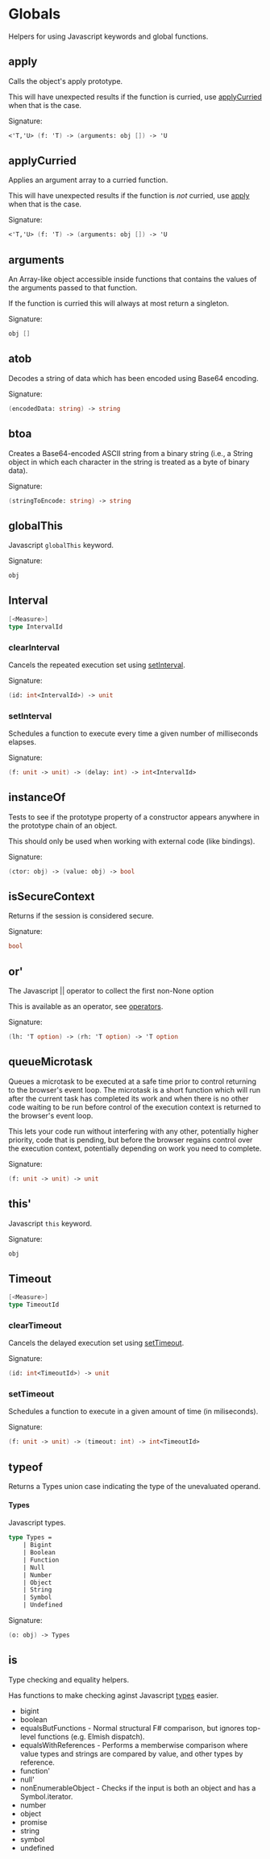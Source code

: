 # Globals

Helpers for using Javascript keywords and global functions.

## apply

Calls the object's apply prototype.

<Note type="warning">This will have unexpected results if the function is 
curried, use [applyCurried](#applycurried) when that is the case.</Note>

Signature:
```fsharp
<'T,'U> (f: 'T) -> (arguments: obj []) -> 'U
```

## applyCurried

Applies an argument array to a curried function.

<Note type="warning">This will have unexpected results if the function is *not*
 curried, use [apply](#apply) when that is the case.</Note>

Signature:
```fsharp
<'T,'U> (f: 'T) -> (arguments: obj []) -> 'U
```

## arguments

An Array-like object accessible inside functions that contains 
the values of the arguments passed to that function.

<Note type="warning">If the function is curried this will always at most return a singleton.</Note>

Signature:
```fsharp
obj []
```

## atob

Decodes a string of data which has been encoded using Base64 encoding.

Signature:
```fsharp
(encodedData: string) -> string
```

## btoa

Creates a Base64-encoded ASCII string from a binary string (i.e., a 
String object in which each character in the string is treated as a 
byte of binary data).

Signature:
```fsharp
(stringToEncode: string) -> string
```

## globalThis

Javascript `globalThis` keyword.

Signature:
```fsharp
obj
```

## Interval

```fsharp
[<Measure>]
type IntervalId
```

### clearInterval

Cancels the repeated execution set using [setInterval](#setinterval).

Signature:
```fsharp
(id: int<IntervalId>) -> unit
```

### setInterval

Schedules a function to execute every time a given number 
of milliseconds elapses.

Signature:
```fsharp
(f: unit -> unit) -> (delay: int) -> int<IntervalId>
```

## instanceOf

Tests to see if the prototype property of a constructor appears 
anywhere in the prototype chain of an object.

This should only be used when working with external code (like bindings).

Signature:
```fsharp
(ctor: obj) -> (value: obj) -> bool 
```

## isSecureContext

Returns if the session is considered secure.

Signature:
```fsharp
bool
```

## or'

The Javascript || operator to collect the first non-None option

<Note>This is available as an operator, see [operators](/operators#or).</Note>

Signature:
```fsharp
(lh: 'T option) -> (rh: 'T option) -> 'T option
```

## queueMicrotask

Queues a microtask to be executed at a safe time prior to control returning 
to the browser's event loop. The microtask is a short function which will 
run after the current task has completed its work and when there is no other 
code waiting to be run before control of the execution context is returned 
to the browser's event loop.

This lets your code run without interfering with any other, potentially higher 
priority, code that is pending, but before the browser regains control over 
the execution context, potentially depending on work you need to complete.

Signature:
```fsharp
(f: unit -> unit) -> unit
```

## this'

Javascript `this` keyword.

Signature:
```fsharp
obj
```

## Timeout

```fsharp
[<Measure>]
type TimeoutId
```

### clearTimeout

Cancels the delayed execution set using [setTimeout](#settimeout).

Signature:
```fsharp
(id: int<TimeoutId>) -> unit
```

### setTimeout

Schedules a function to execute in a given amount of time (in miliseconds).

Signature:
```fsharp
(f: unit -> unit) -> (timeout: int) -> int<TimeoutId>
```

## typeof

Returns a Types union case indicating the type of the unevaluated operand.

#### Types

Javascript types.

```fsharp
type Types =
    | Bigint
    | Boolean
    | Function
    | Null
    | Number
    | Object
    | String
    | Symbol
    | Undefined
```

Signature:
```fsharp
(o: obj) -> Types
```

## is

Type checking and equality helpers.

Has functions to make checking aginst Javascript [types](#types) easier.

* bigint
* boolean
* equalsButFunctions - Normal structural F# comparison, but ignores 
    top-level functions (e.g. Elmish dispatch).
* equalsWithReferences - Performs a memberwise comparison where value 
    types and strings are compared by value, and other types by reference.
* function'
* null'
* nonEnumerableObject - Checks if the input is both an object and has a Symbol.iterator.
* number
* object
* promise
* string
* symbol
* undefined
